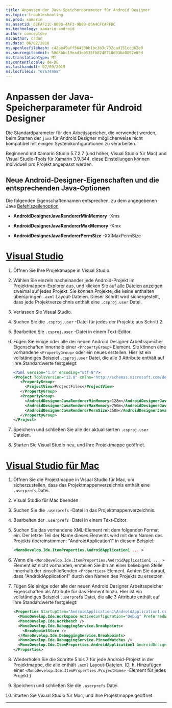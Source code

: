 ```yaml
---
title: Anpassen der Java-Speicherparameter für Android Designer
ms.topic: troubleshooting
ms.prod: xamarin
ms.assetid: 62FAF21C-8090-4AF3-9D88-05A4CFCAFFDC
ms.technology: xamarin-android
author: conceptdev
ms.author: crdun
ms.date: 06/02/2018
ms.openlocfilehash: c42be49aff56453bb1bc3b3c732cad151ccd62e0
ms.sourcegitcommit: 58d8bbc19ead3eb535fb8248710d93ba0892e05d
ms.translationtype: MT
ms.contentlocale: de-DE
ms.lasthandoff: 07/09/2019
ms.locfileid: "67674458"
---
```

# <a name="adjusting-java-memory-parameters-for-the-android-designer"></a>Anpassen der Java-Speicherparameter für Android Designer

Die Standardparameter für den Arbeitsspeicher, die verwendet werden, beim Starten der `java` für Android Designer möglicherweise nicht kompatibel mit einigen Systemkonfigurationen zu verarbeiten.

Beginnend mit Xamarin Studio 5.7.2.7 (und höher, Visual Studio für Mac) und Visual Studio-Tools für Xamarin 3.9.344, diese Einstellungen können individuell pro Projekt angepasst werden.

## <a name="new-android-designer-properties-and-corresponding-java-options"></a>Neue Android-Designer-Eigenschaften und die entsprechenden Java-Optionen

Die folgenden Eigenschaftennamen entsprechen, zu dem angegebenen Java [Befehlszeilenoption](http://docs.oracle.com/javase/7/docs/technotes/tools/windows/java.html)

- **AndroidDesignerJavaRendererMinMemory** -Xms

- **AndroidDesignerJavaRendererMaxMemory** -Xmx

- **AndroidDesignerJavaRendererPermSize** -XX:MaxPermSize


# <a name="visual-studiotabwindows"></a>[Visual Studio](#tab/windows)

1.  Öffnen Sie Ihre Projektmappe in Visual Studio.

2.  Wählen Sie einzeln nacheinander jede Android-Projekt im Projektmappen-Explorer aus, und klicken Sie auf [alle Dateien anzeigen](https://docs.microsoft.com/previous-versions/visualstudio/visual-studio-2008/4afxey9h(v=vs.90)) zweimal auf jedes Projekt. Sie können Projekte, die keine enthalten überspringen `.axml` Layout-Dateien. Dieser Schritt wird sichergestellt, dass jede Projektverzeichnis enthält eine `.csproj.user` Datei.

3.  Verlassen Sie Visual Studio.

4.  Suchen Sie die `.csproj.user` -Datei für jedes der Projekte aus Schritt 2.

5.  Bearbeiten Sie `.csproj.user` -Datei in einem Text-Editor.

6.  Fügen Sie einige oder alle der neuen Android Designer Arbeitsspeicher Eigenschaften innerhalb einer `<PropertyGroup>` Element. Sie können eine vorhandene `<PropertyGroup>` oder ein neues erstellen. Hier ist ein vollständiges Beispiel `.csproj.user` Datei, die alle 3 Attribute enthält auf ihre Standardwerte festgelegt:

    ```xml
    <?xml version="1.0" encoding="utf-8"?>
    <Project ToolsVersion="12.0" xmlns="http://schemas.microsoft.com/developer/msbuild/2003">
       <PropertyGroup>
         <ProjectView>ProjectFiles</ProjectView>
       </PropertyGroup>
       <PropertyGroup>
         <AndroidDesignerJavaRendererMinMemory>128m</AndroidDesignerJavaRendererMinMemory>
         <AndroidDesignerJavaRendererMaxMemory>750m</AndroidDesignerJavaRendererMaxMemory>
         <AndroidDesignerJavaRendererPermSize>350m</AndroidDesignerJavaRendererPermSize>
       </PropertyGroup>
    </Project>
    ```

7.  Speichern und schließen Sie alle der aktualisierten `.csproj.user` Dateien.

8.  Starten Sie Visual Studio neu, und Ihre Projektmappe geöffnet.

# <a name="visual-studio-for-mactabmacos"></a>[Visual Studio für Mac](#tab/macos)

1.  Öffnen Sie die Projektmappe in Visual Studio für Mac, um sicherzustellen, dass das Projektmappenverzeichnis enthält eine `.userprefs` Datei.

2.  Visual Studio für Mac beenden

3.  Suchen Sie die `.userprefs` -Datei in das Projektmappenverzeichnis.

4.  Bearbeiten der `.userprefs` -Datei in einem Text-Editor.

5.  Suchen Sie das vorhandene XML-Element mit dem folgenden Format ein. Der letzte Teil der Name dieses Elements wird mit dem Namen des Projekts übereinstimmen: "AndroidApplication1" in diesem Beispiel:

    ```xml
    <MonoDevelop.Ide.ItemProperties.AndroidApplication1 ... >
    ```

6.  Wenn die `<MonoDevelop.Ide.ItemProperties.AndroidApplication1 ... >` Element ist nicht vorhanden, erstellen Sie ihn an einer beliebigen Stelle innerhalb der einschließenden `<Properties>` Element. Achten Sie darauf, dass "AndroidApplication1" durch den Namen des Projekts zu ersetzen.

7.  Fügen Sie einige oder alle der neuen Android Designer Arbeitsspeicher Eigenschaften als Attribute für das Element hinzu. Hier ist ein vollständiges Beispiel `.userprefs` Datei, die alle 3 Attribute enthält auf ihre Standardwerte festgelegt:

    ```xml
    <Properties StartupItem="AndroidApplication1\AndroidApplication1.csproj">
      <MonoDevelop.Ide.Workspace ActiveConfiguration="Debug" PreferredExecutionTarget="Android.SelectDevice" />
      <MonoDevelop.Ide.Workbench />
      <MonoDevelop.Ide.DebuggingService.Breakpoints>
        <BreakpointStore />
      </MonoDevelop.Ide.DebuggingService.Breakpoints>
      <MonoDevelop.Ide.DebuggingService.PinnedWatches />
      <MonoDevelop.Ide.ItemProperties.AndroidApplication1 AndroidDesignerJavaRendererMinMemory="128m" AndroidDesignerJavaRendererMaxMemory="750m" AndroidDesignerJavaRendererPermSize="350m" />
    </Properties>
    ```

8.  Wiederholen Sie die Schritte 5 bis 7 für jede Android-Projekt in der Projektmappe, die alle enthält `.axml` Layout-Dateien. (D. h. Hinzufügen einer `<MonoDevelop.Ide.ItemProperties.ProjectName>` -Element für jedes Projekt.)

9.  Speichern und schließen Sie die `.userprefs` Datei.

10. Starten Sie Visual Studio für Mac, und Ihre Projektmappe geöffnet.

-----

